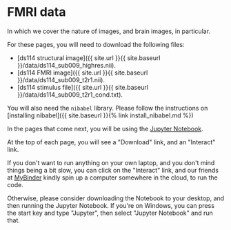 # FMRI data

In which we cover the nature of images, and brain images, in particular.

For these pages, you will need to download the following files:

* [ds114 structural image]({{ site.url }}{{ site.baseurl }}/data/ds114_sub009_highres.nii).
* [ds114 FMRI image]({{ site.url }}{{ site.baseurl }}/data/ds114_sub009_t2r1.nii).
* [ds114 stimulus file]({{ site.url }}{{ site.baseurl }}/data/ds114_sub009_t2r1_cond.txt).

You will also need the `nibabel` library.  Please follow the instructions on
[installing nibabel]({{ site.baseurl }}{% link install_nibabel.md %})

In the pages that come next, you will be using the [Jupyter Notebook](https://jupyter.org/).

At the top of each page, you will see a "Download" link, and an "Interact"
link.

If you don't want to run anything on your own laptop, and you don't mind
things being a bit slow, you can click on the "Interact" link, and our friends
at [MyBinder](https://mybinder.org) kindly spin up a computer somewhere in the
cloud, to run the code.

Otherwise, please consider downloading the Notebook to your desktop, and then
running the Jupyter Notebook.  If you're on Windows, you can press the start
key and type "Jupyter", then select "Jupyter Notebook" and run that.
